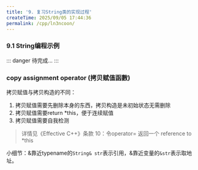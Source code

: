 ```yaml
---
title: '9. 复习String类的实现过程'
createTime: 2025/09/05 17:44:36
permalink: /cpp/ln3ncoon/
---
```



### 9.1 String编程示例

::: danger
待完成...
:::

### copy assignment operator (拷贝赋值函數)

拷贝赋值与拷贝构造的不同：
1. 拷贝赋值需要先删除本身的东西，拷贝构造是未初始状态无需删除
2. 拷贝赋值需要return *this，便于连续赋值
3. 拷贝赋值需要自我检测

>详情见《Effective C++》条款 10：令operator= 返回一个 reference to *this


小细节：&靠近typename的`String& str`表示引用，&靠近变量的`&str`表示取地址。

